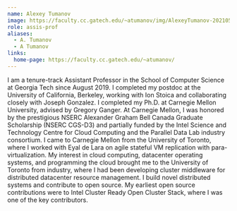 ```yaml
---
name: Alexey Tumanov
image: https://faculty.cc.gatech.edu/~atumanov/img/AlexeyTumanov-202105.png
role: assis-prof
aliases:
  - A. Tumanov
  - A Tumanov
links:
  home-page: https://faculty.cc.gatech.edu/~atumanov/
---
```


I am a tenure-track Assistant Professor in the School of Computer Science at Georgia Tech since August 2019. I completed my postdoc at the University of California, Berkeley, working with Ion Stoica and collaborating closely with Joseph Gonzalez. I completed my Ph.D. at Carnegie Mellon University, advised by Gregory Ganger. At Carnegie Mellon, I was honored by the prestigious NSERC Alexander Graham Bell Canada Graduate Scholarship (NSERC CGS-D3) and partially funded by the Intel Science and Technology Centre for Cloud Computing and the Parallel Data Lab industry consortium. I came to Carnegie Mellon from the University of Toronto, where I worked with Eyal de Lara on agile stateful VM replication with para-virtualization. My interest in cloud computing, datacenter operating systems, and programming the cloud brought me to the University of Toronto from industry, where I had been developing cluster middleware for distributed datacenter resource management. I build novel distributed systems and contribute to open source. My earliest open source contributions were to Intel Cluster Ready Open Cluster Stack, where I was one of the key contributors.

